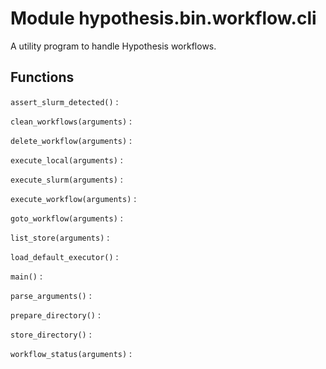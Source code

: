 Module hypothesis.bin.workflow.cli
==================================
A utility program to handle Hypothesis workflows.

Functions
---------

    
`assert_slurm_detected()`
:   

    
`clean_workflows(arguments)`
:   

    
`delete_workflow(arguments)`
:   

    
`execute_local(arguments)`
:   

    
`execute_slurm(arguments)`
:   

    
`execute_workflow(arguments)`
:   

    
`goto_workflow(arguments)`
:   

    
`list_store(arguments)`
:   

    
`load_default_executor()`
:   

    
`main()`
:   

    
`parse_arguments()`
:   

    
`prepare_directory()`
:   

    
`store_directory()`
:   

    
`workflow_status(arguments)`
: